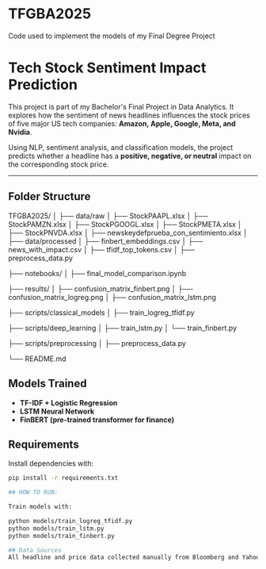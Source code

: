 # TFGBA2025
Code used to implement the models of my Final Degree Project

# Tech Stock Sentiment Impact Prediction

This project is part of my Bachelor's Final Project in Data Analytics. It explores how the sentiment of news headlines influences the stock prices of five major US tech companies: **Amazon, Apple, Google, Meta, and Nvidia**.

Using NLP, sentiment analysis, and classification models, the project predicts whether a headline has a **positive, negative, or neutral** impact on the corresponding stock price.

---

## Folder Structure

TFGBA2025/
│
├── data/raw
│   ├── StockPAAPL.xlsx
│   ├── StockPAMZN.xlsx
│   ├── StockPGOOGL.xlsx
│   ├── StockPMETA.xlsx
│   ├── StockPNVDA.xlsx
│   ├── newskeydefprueba_con_sentimiento.xlsx
│   
├── data/processed
│   ├── finbert_embeddings.csv
│   ├── news_with_impact.csv
│   ├── tfidf_top_tokens.csv
│   ├── preprocess_data.py

├── notebooks/
│   ├── final_model_comparison.ipynb

├── results/
│   ├── confusion_matrix_finbert.png
│   ├── confusion_matrix_logreg.png
│   ├── confusion_matrix_lstm.png

├── scripts/classical_models
│   ├── train_logreg_tfidf.py

├── scripts/deep_learning
│   ├── train_lstm.py
│   └── train_finbert.py

├── scripts/preprocessing
│   ├── preprocess_data.py

└── README.md

## Models Trained

- **TF-IDF + Logistic Regression**
- **LSTM Neural Network**
- **FinBERT (pre-trained transformer for finance)**

## Requirements

Install dependencies with:

```bash
pip install -r requirements.txt

## HOW TO RUN:

Train models with:

python models/train_logreg_tfidf.py
python models/train_lstm.py
python models/train_finbert.py

## Data Sources
All headline and price data collected manually from Bloomberg and Yahoo Finance (2023).
